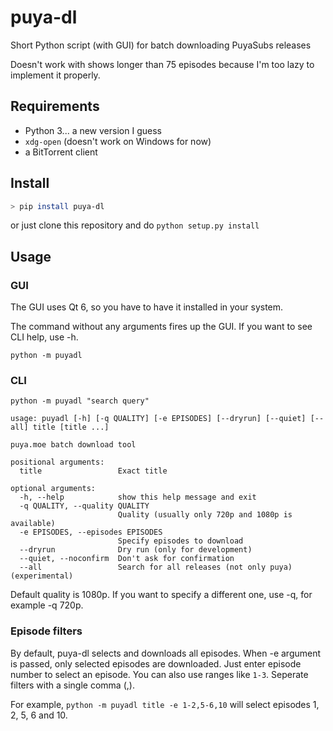 # puya-dl

Short Python script (with GUI) for batch downloading PuyaSubs releases

Doesn't work with shows longer than 75 episodes because I'm too lazy to implement it properly.

## Requirements
* Python 3... a new version I guess
* `xdg-open` (doesn't work on Windows for now)
* a BitTorrent client

## Install
```sh
> pip install puya-dl
```

or just clone this repository and do `python setup.py install`

## Usage
### GUI
The GUI uses Qt 6, so you have to have it installed in your system.

The command without any arguments fires up the GUI. If you want to see CLI help, use -h.

`python -m puyadl`

### CLI
`python -m puyadl "search query"`

```
usage: puyadl [-h] [-q QUALITY] [-e EPISODES] [--dryrun] [--quiet] [--all] title [title ...]

puya.moe batch download tool

positional arguments:
  title                 Exact title

optional arguments:
  -h, --help            show this help message and exit
  -q QUALITY, --quality QUALITY
                        Quality (usually only 720p and 1080p is available)
  -e EPISODES, --episodes EPISODES
                        Specify episodes to download
  --dryrun              Dry run (only for development)
  --quiet, --noconfirm  Don't ask for confirmation
  --all                 Search for all releases (not only puya) (experimental)
```

Default quality is 1080p. If you want to specify a different one, use -q, for example -q 720p.

### Episode filters
By default, puya-dl selects and downloads all episodes. When -e argument is passed, only selected episodes are downloaded. Just enter episode number to select an episode. You can also use ranges like `1-3`. Seperate filters with a single comma (,).

For example, `python -m puyadl title -e 1-2,5-6,10` will select episodes 1, 2, 5, 6 and 10.